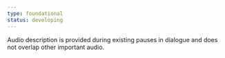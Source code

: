 ```yaml
---
type: foundational
status: developing
---
```


Audio description is provided during existing pauses in dialogue and does not overlap other important audio.